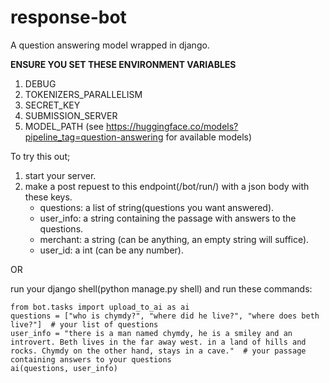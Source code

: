 # response-bot
A question answering model wrapped in django.

**ENSURE YOU SET THESE ENVIRONMENT VARIABLES**

1. DEBUG
2. TOKENIZERS_PARALLELISM
3. SECRET_KEY
4. SUBMISSION_SERVER
5. MODEL_PATH (see https://huggingface.co/models?pipeline_tag=question-answering for available models)

To try this out;

1. start your server.
2. make a post repuest to this endpoint(/bot/run/) with a json body with these keys.
    - questions: a list of string(questions you want answered).
    - user_info: a string containing the passage with answers to the questions.
    - merchant: a string (can be anything, an empty string will suffice).
    - user_id: a int (can be any number).

OR

run your django shell(python manage.py shell) and run these commands:

    from bot.tasks import upload_to_ai as ai
    questions = ["who is chymdy?", "where did he live?", "where does beth live?"]  # your list of questions
    user_info = "there is a man named chymdy, he is a smiley and an introvert. Beth lives in the far away west. in a land of hills and rocks. Chymdy on the other hand, stays in a cave."  # your passage containing answers to your questions
    ai(questions, user_info)
